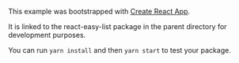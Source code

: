 This example was bootstrapped with [Create React App](https://github.com/facebook/create-react-app).

It is linked to the react-easy-list package in the parent directory for development purposes.

You can run `yarn install` and then `yarn start` to test your package.
